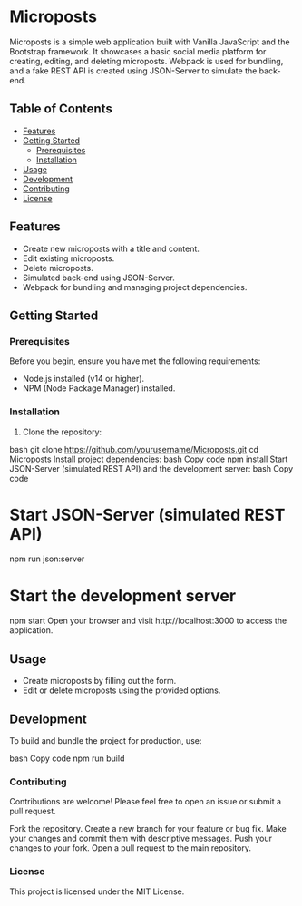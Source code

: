 # Microposts

Microposts is a simple web application built with Vanilla JavaScript and the Bootstrap framework. It showcases a basic social media platform for creating, editing, and deleting microposts. Webpack is used for bundling, and a fake REST API is created using JSON-Server to simulate the back-end.

## Table of Contents

- [Features](#features)
- [Getting Started](#getting-started)
  - [Prerequisites](#prerequisites)
  - [Installation](#installation)
- [Usage](#usage)
- [Development](#development)
- [Contributing](#contributing)
- [License](#license)

## Features

- Create new microposts with a title and content.
- Edit existing microposts.
- Delete microposts.
- Simulated back-end using JSON-Server.
- Webpack for bundling and managing project dependencies.

## Getting Started

### Prerequisites

Before you begin, ensure you have met the following requirements:

- Node.js installed (v14 or higher).
- NPM (Node Package Manager) installed.

### Installation

1. Clone the repository:

bash
git clone https://github.com/yourusername/Microposts.git
cd Microposts
Install project dependencies:
bash
Copy code
npm install
Start JSON-Server (simulated REST API) and the development server:
bash
Copy code
# Start JSON-Server (simulated REST API)
npm run json:server

# Start the development server
npm start
Open your browser and visit http://localhost:3000 to access the application.

## Usage


- Create microposts by filling out the form.
- Edit or delete microposts using the provided options.

## Development

To build and bundle the project for production, use:

bash
Copy code
npm run build

### Contributing

Contributions are welcome! Please feel free to open an issue or submit a pull request.

Fork the repository.
Create a new branch for your feature or bug fix.
Make your changes and commit them with descriptive messages.
Push your changes to your fork.
Open a pull request to the main repository.

### License

This project is licensed under the MIT License.
